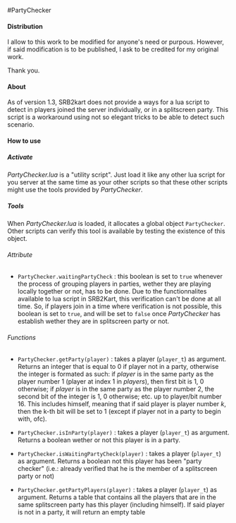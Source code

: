 #PartyChecker


#### Distribution

I allow to this work to be modified for anyone's need or purpous.
However, if said modification is to be published, I ask to be credited for my original work.

Thank you.



#### About

As of version 1.3, SRB2kart does not provide a ways for a lua script to detect in players joined the server individually, or in a splitscreen party. This script is a workaround using not so elegant tricks to be able to detect such scenario.



#### How to use

##### Activate

*PartyChecker.lua* is a "utility script". Just load it like any other lua script for you server at the same time as your other scripts so that these other scripts might use the tools provided by *PartyChecker*.


##### Tools

When *PartyChecker.lua* is loaded, it allocates a global object `PartyChecker`. Other scripts can verify this tool is available by testing the existence of this object.

###### Attribute

- `PartyChecker.waitingPartyCheck` : this boolean is set to `true` whenever the process of grouping players in parties, wether they are playing locally together or not, has to be done. Due to the functionnalites available to lua script in SRB2Kart, this verification can't be done at all time. So, if players join in a time where verification is not possible, this boolean is set to `true`, and will be set to `false` once *PartyChecker* has establish wether they are in splitscreen party or not.

###### Functions

- `PartyChecker.getParty(player)` : takes a player (`player_t`) as argument. Returns an integer that is equal to 0 if player not in a party, otherwise the integer is formated as such: if *player* is in the same party as the player number 1 (player at index 1 in *players*), then first bit is 1, 0 otherwise; if *player* is in the same party as the player number 2, the second bit of the integer is 1, 0 otherwise; etc. up to player/bit number 16. This includes himself, meaning that if said player is player number *k*, then the k-th bit will be set to 1 (except if player not in a party to begin with, ofc).

- `PartyChecker.isInParty(player)` : takes a player (`player_t`) as argument. Returns a boolean wether or not this player is in a party.

- `PartyChecker.isWaitingPartyCheck(player)` : takes a player (`player_t`) as argument. Returns a boolean not this player has been "party checker" (i.e.: already verified that he is the member of a splitscreen party or not)

- `PartyChecker.getPartyPlayers(player)` : takes a player (`player_t`) as argument. Returns a table that contains all the players that are in the same splitscreen party has this player (including himself). If said player is not in a party, it will return an empty table

